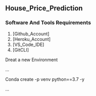 ## House_Price_Prediction


### Software And Tools Requirements

1. [Github_Account]
2. [Heroku_Account]
3. [VS_Code_IDE]
4. [GitCLI]
 

 Dreat a new Environment

 ...


Conda create -p venv python==3.7 -y

...